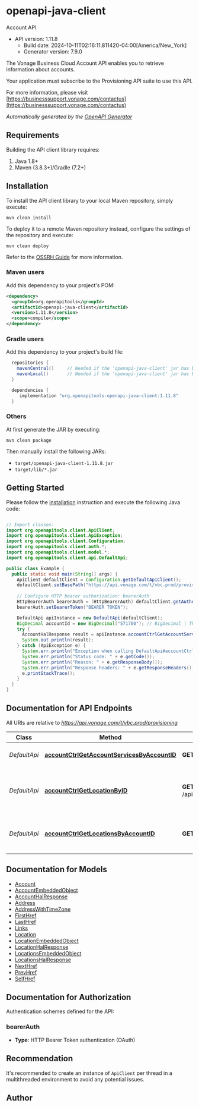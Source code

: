 # openapi-java-client

Account API
- API version: 1.11.8
  - Build date: 2024-10-11T02:16:11.811420-04:00[America/New_York]
  - Generator version: 7.9.0

The Vonage Business Cloud Account API enables you to retrieve information about accounts.

Your application must subscribe to the Provisioning API suite to use this API.


  For more information, please visit [https://businesssupport.vonage.com/contactus](https://businesssupport.vonage.com/contactus)

*Automatically generated by the [OpenAPI Generator](https://openapi-generator.tech)*


## Requirements

Building the API client library requires:
1. Java 1.8+
2. Maven (3.8.3+)/Gradle (7.2+)

## Installation

To install the API client library to your local Maven repository, simply execute:

```shell
mvn clean install
```

To deploy it to a remote Maven repository instead, configure the settings of the repository and execute:

```shell
mvn clean deploy
```

Refer to the [OSSRH Guide](http://central.sonatype.org/pages/ossrh-guide.html) for more information.

### Maven users

Add this dependency to your project's POM:

```xml
<dependency>
  <groupId>org.openapitools</groupId>
  <artifactId>openapi-java-client</artifactId>
  <version>1.11.8</version>
  <scope>compile</scope>
</dependency>
```

### Gradle users

Add this dependency to your project's build file:

```groovy
  repositories {
    mavenCentral()     // Needed if the 'openapi-java-client' jar has been published to maven central.
    mavenLocal()       // Needed if the 'openapi-java-client' jar has been published to the local maven repo.
  }

  dependencies {
     implementation "org.openapitools:openapi-java-client:1.11.8"
  }
```

### Others

At first generate the JAR by executing:

```shell
mvn clean package
```

Then manually install the following JARs:

* `target/openapi-java-client-1.11.8.jar`
* `target/lib/*.jar`

## Getting Started

Please follow the [installation](#installation) instruction and execute the following Java code:

```java

// Import classes:
import org.openapitools.client.ApiClient;
import org.openapitools.client.ApiException;
import org.openapitools.client.Configuration;
import org.openapitools.client.auth.*;
import org.openapitools.client.model.*;
import org.openapitools.client.api.DefaultApi;

public class Example {
  public static void main(String[] args) {
    ApiClient defaultClient = Configuration.getDefaultApiClient();
    defaultClient.setBasePath("https://api.vonage.com/t/vbc.prod/provisioning");
    
    // Configure HTTP bearer authorization: bearerAuth
    HttpBearerAuth bearerAuth = (HttpBearerAuth) defaultClient.getAuthentication("bearerAuth");
    bearerAuth.setBearerToken("BEARER TOKEN");

    DefaultApi apiInstance = new DefaultApi(defaultClient);
    BigDecimal accountId = new BigDecimal("571700"); // BigDecimal | The Vonage Business Cloud account ID
    try {
      AccountHalResponse result = apiInstance.accountCtrlGetAccountServicesByAccountID(accountId);
      System.out.println(result);
    } catch (ApiException e) {
      System.err.println("Exception when calling DefaultApi#accountCtrlGetAccountServicesByAccountID");
      System.err.println("Status code: " + e.getCode());
      System.err.println("Reason: " + e.getResponseBody());
      System.err.println("Response headers: " + e.getResponseHeaders());
      e.printStackTrace();
    }
  }
}

```

## Documentation for API Endpoints

All URIs are relative to *https://api.vonage.com/t/vbc.prod/provisioning*

Class | Method | HTTP request | Description
------------ | ------------- | ------------- | -------------
*DefaultApi* | [**accountCtrlGetAccountServicesByAccountID**](docs/DefaultApi.md#accountCtrlGetAccountServicesByAccountID) | **GET** /api/accounts/{account_id} | Get account data by ID
*DefaultApi* | [**accountCtrlGetLocationByID**](docs/DefaultApi.md#accountCtrlGetLocationByID) | **GET** /api/accounts/{account_id}/locations/{location_id} | Get location data by account ID and location ID
*DefaultApi* | [**accountCtrlGetLocationsByAccountID**](docs/DefaultApi.md#accountCtrlGetLocationsByAccountID) | **GET** /api/accounts/{account_id}/locations | Get account locations data by account ID


## Documentation for Models

 - [Account](docs/Account.md)
 - [AccountEmbeddedObject](docs/AccountEmbeddedObject.md)
 - [AccountHalResponse](docs/AccountHalResponse.md)
 - [Address](docs/Address.md)
 - [AddressWithTimeZone](docs/AddressWithTimeZone.md)
 - [FirstHref](docs/FirstHref.md)
 - [LastHref](docs/LastHref.md)
 - [Links](docs/Links.md)
 - [Location](docs/Location.md)
 - [LocationEmbeddedObject](docs/LocationEmbeddedObject.md)
 - [LocationHalResponse](docs/LocationHalResponse.md)
 - [LocationsEmbeddedObject](docs/LocationsEmbeddedObject.md)
 - [LocationsHalResponse](docs/LocationsHalResponse.md)
 - [NextHref](docs/NextHref.md)
 - [PrevHref](docs/PrevHref.md)
 - [SelfHref](docs/SelfHref.md)


<a id="documentation-for-authorization"></a>
## Documentation for Authorization


Authentication schemes defined for the API:
<a id="bearerAuth"></a>
### bearerAuth

- **Type**: HTTP Bearer Token authentication (OAuth)


## Recommendation

It's recommended to create an instance of `ApiClient` per thread in a multithreaded environment to avoid any potential issues.

## Author



